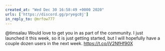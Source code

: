 ```yaml
---
created_at: "Wed Dec 30 16:58:49 +0000 2020"
urls: ['https://discord.gg/pryegc8j']
in_reply_to: @mrfow777
---
```


@timsalau Would love to get you in as part of the community. I just launched it this week, so it is just getting started, but I will hopefully have a couple dozen users in the next week. https://t.co/jV2NfHf90X